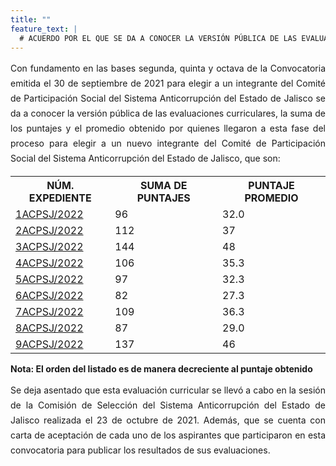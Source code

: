 ```yaml
---
title: ""
feature_text: |
  # ACUERDO POR EL QUE SE DA A CONOCER LA VERSIÓN PÚBLICA DE LAS EVALUACIONES CURRICULARES, LA SUMA DE LOS PUNTAJES Y EL PROMEDIO OBTENIDO POR QUIENES LLEGARON A ESTA FASE DEL PROCESO PARA ELEGIR A UN NUEVO INTEGRANTE DEL COMITÉ DE PARTICIPACIÓN SOCIAL DEL SISTEMA ANTICORRUPCIÓN DEL ESTADO DE JALISCO.
---
```

<div style="text-align:justify; line-height: 1.5rem"><span>Con fundamento en las bases segunda, quinta y octava de la Convocatoria emitida el 30 de septiembre de 2021 para elegir a un integrante del Comité de Participación Social del Sistema Anticorrupción del Estado de Jalisco se da a conocer la versión pública de las evaluaciones curriculares, la suma de los puntajes y el promedio obtenido por quienes llegaron a esta fase del proceso para elegir a un nuevo integrante del Comité de Participación Social del Sistema Anticorrupción del Estado de Jalisco, que son: 
</span></div>
<p></p>
<p></p>
<table class="table3"><tbody>

<tr><th><b>NÚM. EXPEDIENTE</b></th><th><b>SUMA DE PUNTAJES</b></th><th><b>PUNTAJE PROMEDIO</b></th></tr>


<tr><td><a href="\cedulas\2021\09ACPSJ-202?.pdf">1ACPSJ/2022</a><span style="color:#75bec4;"></span></td><td><div><span>96</span></div></td><td><div><span>32.0</span></div></td></tr>

<tr><td><a href="\cedulas\2021\03ACPSJ-202?.pdf">2ACPSJ/2022</a><span style="color:#75bec4;"></span></td><td><div><span>112</span></div></td><td><div><span>37</span></div></td></tr>

<tr><td><a href="\cedulas\2021\08ACPSJ-202?.pdf">3ACPSJ/2022</a><span style="color:#75bec4;"></span></td><td><div><span>144</span></div></td><td><div><span>48</span></div></td></tr>

<tr><td><a href="\cedulas\2021\04ACPSJ-202?.pdf">4ACPSJ/2022</a><span style="color:#75bec4;"></span></td><td><div><span>106</span></div></td><td><div><span>35.3</span></div></td></tr>

<tr><td><a href="\cedulas\2021\07ACPSJ-202?.pdf">5ACPSJ/2022</a><span style="color:#75bec4;"></span></td><td><div><span>97</span></div></td><td><div><span>32.3</span></div></td></tr>

<tr><td><a href="\cedulas\2021\02ACPSJ-202?.pdf">6ACPSJ/2022</a><span style="color:#75bec4;"></span></td><td><div><span>82</span></div></td><td><div><span>27.3</span></div></td></tr>

<tr><td><a href="\cedulas\2021\10ACPSJ-202?.pdf">7ACPSJ/2022</a><span style="color:#75bec4;"></span></td><td><div><span>109</span></div></td><td><div><span>36.3</span></div></td></tr>

<tr><td><a href="\cedulas\2021\05ACPDJ-202?.pdf">8ACPSJ/2022</a><span style="color:#75bec4;"></span></td><td><div><span>87</span></div></td><td><div><span>29.0</span></div></td></tr>

<tr><td><a href="\cedulas\2021\01ACPSJ-202?.pdf">9ACPSJ/2022</a><span style="color:#75bec4;"></span></td><td><div><span>137</span></div></td><td><div><span>46</span></div></td></tr>

</tbody></table>
<p></p>
<p><strong> Nota: El orden del listado es de manera decreciente al puntaje obtenido </strong></p>
<p></p>
<div style="text-align:justify; line-height: 1.5rem"><span>Se deja asentado que esta evaluación curricular se llevó a cabo en la sesión de la Comisión de Selección del Sistema Anticorrupción del Estado de Jalisco realizada el 23 de octubre de 2021. Además, que se cuenta con carta de aceptación de cada uno de los aspirantes que participaron en esta convocatoria para publicar los resultados de sus evaluaciones. </span></div>
